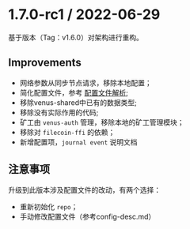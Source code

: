 # 1.7.0-rc1 / 2022-06-29

基于版本（Tag：v1.6.0）对架构进行重构。

## Improvements

- 网络参数从同步节点请求，移除本地配置；
- 简化配置文件，参考 [配置文件解析](config-desc.md);
- 移除venus-shared中已有的数据类型;
- 移除没有实际作用的代码;
- 矿工由 `venus-auth` 管理，移除本地的矿工管理模块；
- 移除对 `filecoin-ffi` 的依赖；
- 新增配置项，`journal event` 说明文档

## 注意事项

升级到此版本涉及配置文件的改动，有两个选择：
- 重新初始化 `repo`；
- 手动修改配置文件（参考config-desc.md）
